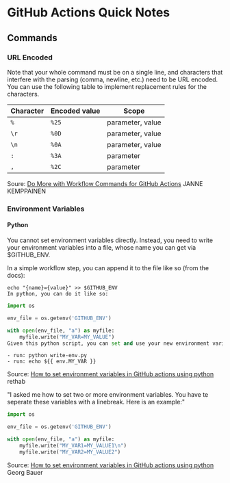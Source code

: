 # GitHub Actions Quick Notes

## Commands

### URL Encoded

Note that your whole command must be on a single line, and characters that interfere with the parsing (comma, newline, etc.) need to be URL encoded. You can use the following table to implement replacement rules for the characters.

| Character | Encoded value |	Scope
|---|---|---|
| `%` | `%25` | parameter, value|
| `\r` | `%0D` |parameter, value|
| `\n` | `%0A` | parameter, value|
| `:` | `%3A` | parameter|
| `,` | `%2C` | parameter|

Soure: [Do More with Workflow Commands for GitHub Actions](https://pakstech.com/blog/github-actions-workflow-commands/) JANNE KEMPPAINEN  

### Environment Variables

#### Python

You cannot set environment variables directly. Instead, you need to write your environment variables into a file, whose name you can get via $GITHUB_ENV.

In a simple workflow step, you can append it to the file like so (from the docs):

```shell
echo "{name}={value}" >> $GITHUB_ENV
In python, you can do it like so:
```

```python
import os

env_file = os.getenv('GITHUB_ENV')

with open(env_file, "a") as myfile:
    myfile.write("MY_VAR=MY_VALUE")
Given this python script, you can set and use your new environment variable like the following:
```

```actions
- run: python write-env.py
- run: echo ${{ env.MY_VAR }}
```

Source: [How to set environment variables in GitHub actions using python](https://stackoverflow.com/questions/70123328/how-to-set-environment-variables-in-github-actions-using-python) rethab


"I asked me how to set two or more environment variables. You have te seperate these variables with a linebreak. Here is an example:"

```python
import os

env_file = os.getenv('GITHUB_ENV')

with open(env_file, "a") as myfile:
    myfile.write("MY_VAR1=MY_VALUE1\n")
    myfile.write("MY_VAR2=MY_VALUE2")
```

Source: [How to set environment variables in GitHub actions using python](https://stackoverflow.com/questions/70123328/how-to-set-environment-variables-in-github-actions-using-python) Georg Bauer
